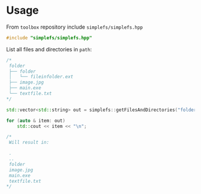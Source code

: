 # Usage

From `toolbox` repository include `simplefs/simplefs.hpp`
```cpp
#include "simplefs/simplefs.hpp"
```

List all files and directories in `path`:
```cpp
/*
 folder
 ├── folder
 │   └── fileinfolder.ext
 ├── image.jpg
 ├── main.exe 
 └── textfile.txt
*/

std::vector<std::string> out = simplefs::getFilesAndDirectories("folder");

for (auto & item: out)
    std::cout << item << "\n";

/*
 Will result in:

 .
 ..
 folder
 image.jpg
 main.exe 
 textfile.txt
*/
```
